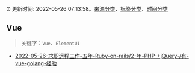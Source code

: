 :alarm_clock: 更新时间: 2022-05-26 07:13:58。[来源分类](../README.md)、[标签分类](../TAGS.md)、[时间分类](../TIMELINE.md)

## Vue


> 关键字：`Vue`、`ElementUI`



- [2022-05-26-求职远程工作-五年-Ruby-on-rails/2-年-PHP-+jQuery-/有-vue-golang-经验](https://www.v2ex.com/t/855450) 